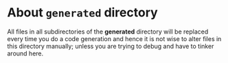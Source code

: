 # About `generated` directory

All files in all subdirectories of the **generated** directory will be replaced every time you do a code generation and hence it is not wise to alter files in this directory manually; unless you are trying to debug and have to tinker around here. 
